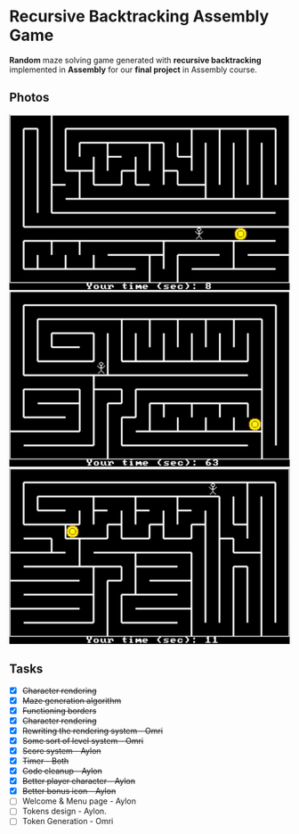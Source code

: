 # Recursive Backtracking Assembly Game
**Random** maze solving game generated with **recursive backtracking** implemented in **Assembly** for our **final project** in Assembly course.

## Photos
![](assets/maze.jpg)
![](assets/maze2.jpg)
![](assets/maze3.jpg)

## Tasks
- [x] ~~Character rendering~~ 
- [x] ~~Maze generation algorithm~~
- [x] ~~Functioning borders~~
- [x] ~~Character rendering~~
- [x] ~~Rewriting the rendering system - Omri~~
- [x] ~~Some sort of level system - Omri~~
- [x] ~~Score system - Aylon~~
- [x] ~~Timer - Both~~
- [x] ~~Code cleanup - Aylon~~
- [x] ~~Better player character - Aylon~~
- [x] ~~Better bonus icon - Aylon~~
- [ ] Welcome & Menu page - Aylon
- [ ] Tokens design - Aylon.
- [ ] Token Generation - Omri
